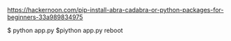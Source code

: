 <https://hackernoon.com/pip-install-abra-cadabra-or-python-packages-for-beginners-33a989834975>

$ python app.py <command>
$piython app.py reboot